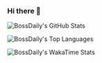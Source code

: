 ### Hi there 👋

![BossDaily's GitHub Stats](https://github-readme-stats.vercel.app/api?username=BossDaily&show_icons=true&theme=dracula)


![BossDaily's Top Languages](https://github-readme-stats.vercel.app/api/top-langs/?username=BossDaily&theme=dracula)


![BossDaily's WakaTime Stats](https://github-readme-stats.vercel.app/api/wakatime?username=BossDaily&theme=dracula)
